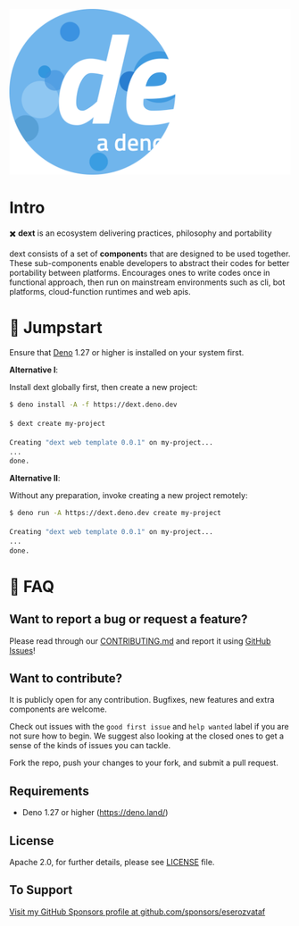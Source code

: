 <p align="center">
  <a href="https://github.com/eserozvataf/dext">
    <img alt="dext: a deno framework" src="./etc/logo.png" width="849" />
  </a>
</p>



# Intro

✖️ **dext** is an ecosystem delivering practices, philosophy and portability 

dext consists of a set of **component**s that are designed to be used together. These sub-components enable developers to abstract their codes for better portability between platforms. Encourages ones to write codes once in functional approach, then run on mainstream environments such as cli, bot platforms, cloud-function runtimes and web apis.



# 🚀 Jumpstart

Ensure that [Deno](https://deno.land/) 1.27 or higher is installed on your system first.

**Alternative I**:

Install dext globally first, then create a new project:

```sh
$ deno install -A -f https://dext.deno.dev

$ dext create my-project

Creating "dext web template 0.0.1" on my-project...
...
done.
```


**Alternative II**:

Without any preparation, invoke creating a new project remotely:

```sh
$ deno run -A https://dext.deno.dev create my-project

Creating "dext web template 0.0.1" on my-project...
...
done.
```



# 📖 FAQ

## Want to report a bug or request a feature?

Please read through our [CONTRIBUTING.md](CONTRIBUTING.md) and report it using [GitHub Issues](https://github.com/eserozvataf/dext/issues)!

## Want to contribute?

It is publicly open for any contribution. Bugfixes, new features and extra components are welcome.

Check out issues with the `good first issue` and `help wanted` label if you are not sure how to begin. We suggest also looking at the closed ones to get a sense of the kinds of issues you can tackle.

Fork the repo, push your changes to your fork, and submit a pull request.

## Requirements

- Deno 1.27 or higher (https://deno.land/)

## License

Apache 2.0, for further details, please see [LICENSE](LICENSE) file.

## To Support

[Visit my GitHub Sponsors profile at github.com/sponsors/eserozvataf](https://github.com/sponsors/eserozvataf)
